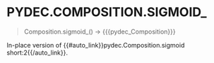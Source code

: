 # PYDEC.COMPOSITION.SIGMOID_
> Composition.sigmoid_() →  {{{pydec_Composition}}}

In-place version of {{#auto_link}}pydec.Composition.sigmoid short:2{{/auto_link}}.